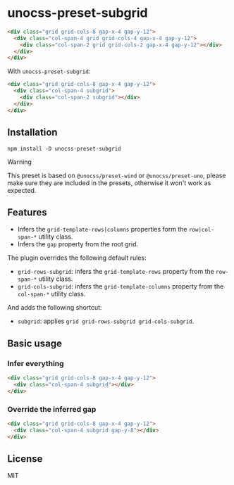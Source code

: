 # unocss-preset-subgrid

```html
<div class="grid grid-cols-8 gap-x-4 gap-y-12">
  <div class="col-span-4 grid grid-cols-4 gap-x-4 gap-y-12">
    <div class="col-span-2 grid grid-cols-2 gap-x-4 gap-y-12"></div>
  </div>
</div>
```

With `unocss-preset-subgrid`:

```html
<div class="grid grid-cols-8 gap-x-4 gap-y-12">
  <div class="col-span-4 subgrid">
    <div class="col-span-2 subgrid"></div>
  </div>
</div>
```

## Installation

```shell
npm install -D unocss-preset-subgrid
```

> [!WARNING]  
> This preset is based on `@unocss/preset-wind` or `@unocss/preset-uno`, please make sure they are included in the presets, otherwise it won't work as expected.

## Features

- Infers the `grid-template-rows|columns` properties form the `row|col-span-*` utility class.
- Infers the `gap` property from the root grid.

The plugin overrides the following default rules:

- `grid-rows-subgrid`: infers the `grid-template-rows` property from the `row-span-*` utility class.
- `grid-cols-subgrid`: infers the `grid-template-columns` property from the `col-span-*` utility class.

And adds the following shortcut:

- `subgrid`: applies `grid grid-rows-subgrid grid-cols-subgrid`.

## Basic usage

### Infer everything

```html
<div class="grid grid-cols-8 gap-x-4 gap-y-12">
  <div class="col-span-4 subgrid"></div>
</div>
```

### Override the inferred gap

```html
<div class="grid grid-cols-8 gap-x-4 gap-y-12">
  <div class="col-span-4 subgrid gap-y-8"></div>
</div>
```

## License

MIT

